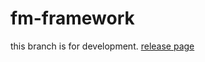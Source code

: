 # fm-framework

this branch is for development. [release page](https://github.com/fmarslan/fm-framework/releases/tag/1.0.0)
